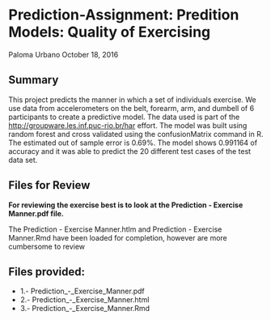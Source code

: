 # Prediction-Assignment:  Predition Models: Quality of Exercising


Paloma Urbano
October 18, 2016

## Summary
This project predicts the manner in which a set of individuals exercise. We use data from accelerometers on the belt, forearm, arm, and dumbell of 6 participants to create a predictive model. The data used is part of the http://groupware.les.inf.puc-rio.br/har effort.
The model was built using random forest and cross validated using the confusionMatrix command in R. The estimated out of sample error is 0.69%.
The model shows 0.991164 of accuracy and it was able to predict the 20 different test cases of the test data set.


## Files for Review
**For reviewing the exercise best is to look at the Prediction - Exercise Manner.pdf file.**  

The Prediction - Exercise Manner.htlm and Prediction - Exercise Manner.Rmd have been loaded for completion, however are more cumbersome to review

## Files provided:
* 1.- Prediction_-_Exercise_Manner.pdf  
* 2.- Prediction_-_Exercise_Manner.html  
* 3.- Prediction_-_Exercise_Manner.Rmd  

